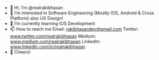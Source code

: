 - 👋 Hi, I’m @realrakibhasan
- 👀 I’m interested in Software Engineering (Mostly IOS, Android & Cross Platform) also UX Design!
- 🌱 I’m currently learning IOS Development
- 📫 How to reach me 
     Email: rakibhasandev@gmail.com
     Twitter: www.twitter.com/realrakibhasan
     Medium: www.medium.com/realrakibhasan
     LinkedIn: www.linkedIn.com/in/realrakibhasan
- 🥂 Cheers!
     

<!---
realrakibhasan/realrakibhasan is a ✨ special ✨ repository because its `README.md` (this file) appears on your GitHub profile.
You can click the Preview link to take a look at your changes.
--->

